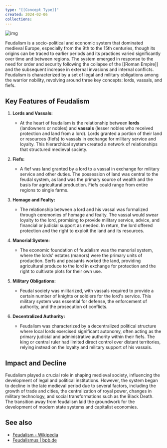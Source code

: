 ```yaml
---
type: "[[Concept Type]]"
created: 2024-02-06
collections:
---
```

![img](https://www.bpb.de/cache/images/4/320284_original.jpg?019E0)

Feudalism is a socio-political and economic system that dominated medieval Europe, especially from the 9th to the 15th centuries, though its origins can be traced to earlier periods and its practices varied significantly over time and between regions. The system emerged in response to the need for order and security following the collapse of the [[Roman Empire]] and the subsequent increase in external invasions and internal conflicts. Feudalism is characterized by a set of legal and military obligations among the warrior nobility, revolving around three key concepts: lords, vassals, and fiefs.

## Key Features of Feudalism

1. **Lords and Vassals:**
   - At the heart of feudalism is the relationship between **lords** (landowners or nobles) and **vassals** (lesser nobles who received protection and land from a lord). Lords granted a portion of their land or resources (fiefs) to vassals in exchange for military service and loyalty. This hierarchical system created a network of relationships that structured medieval society.

2. **Fiefs:**
   - A fief was land granted by a lord to a vassal in exchange for military service and other duties. The possession of land was central to the feudal system, as land was the primary source of wealth and the basis for agricultural production. Fiefs could range from entire regions to single farms.

3. **Homage and Fealty:**
   - The relationship between a lord and his vassal was formalized through ceremonies of homage and fealty. The vassal would swear loyalty to the lord, promising to provide military service, advice, and financial or judicial support as needed. In return, the lord offered protection and the right to exploit the land and its resources.

4. **Manorial System:**
   - The economic foundation of feudalism was the manorial system, where the lords' estates (manors) were the primary units of production. Serfs and peasants worked the land, providing agricultural produce to the lord in exchange for protection and the right to cultivate plots for their own use.

5. **Military Obligations:**
   - Feudal society was militarized, with vassals required to provide a certain number of knights or soldiers for the lord's service. This military system was essential for defense, the enforcement of authority, and the prosecution of conflicts.

6. **Decentralized Authority:**
   - Feudalism was characterized by a decentralized political structure where local lords exercised significant autonomy, often acting as the primary judicial and administrative authority within their fiefs. The king or central ruler had limited direct control over distant territories, relying instead on the loyalty and military support of his vassals.

## Impact and Decline

Feudalism played a crucial role in shaping medieval society, influencing the development of legal and political institutions. However, the system began to decline in the late medieval period due to several factors, including the growth of trade and cities, the centralization of royal power, changes in military technology, and social transformations such as the Black Death. The transition away from feudalism laid the groundwork for the development of modern state systems and capitalist economies.

## See also
- [Feudalism - Wikipedia](https://en.wikipedia.org/wiki/Feudalism)
- [Feudalismus | bpb.de](https://www.bpb.de/kurz-knapp/lexika/das-junge-politik-lexikon/320283/feudalismus/)